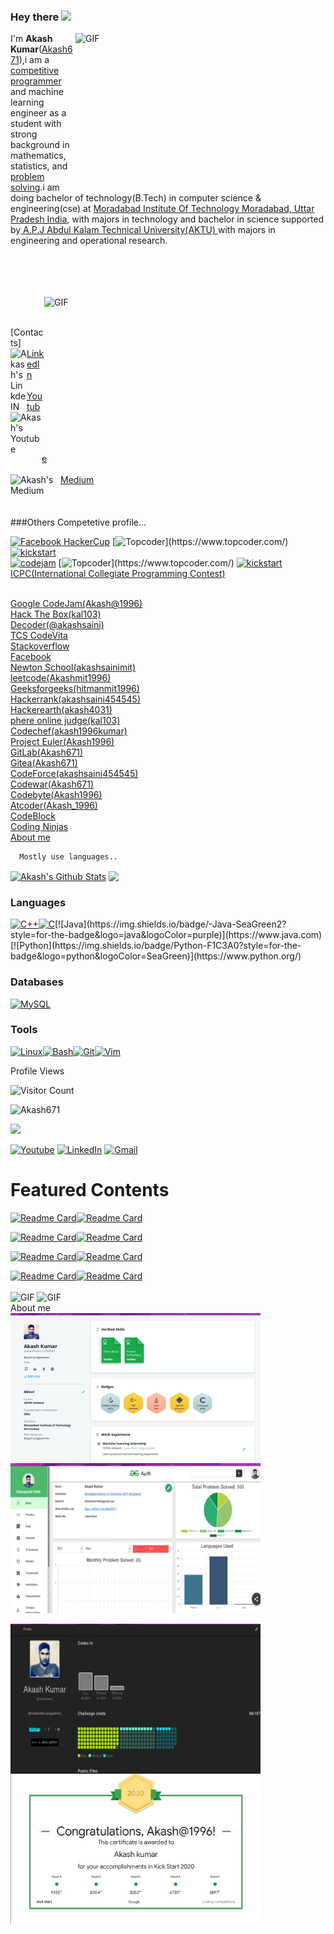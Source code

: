 
### Hey there <img src="https://media.giphy.com/media/hvRJCLFzcasrR4ia7z/giphy.gif" width="25px">

<img align="right" alt="GIF" src="https://camo.githubusercontent.com/97d1828fe16ccca3417229fc085cfc96062bd74c8787f80131ddc9462ce4ed51/68747470733a2f2f736f6669616e6568616d6c616f75692e6769746875622e696f2f6a756e6b2f6c6f636b646f6f722f6c6f676f732f6c6f676f323035783235302e676966?raw=true" width="400" height="250"/>




I'm **Akash Kumar**(<a href="https://github.com/Akash671/" target="_blank">Akash671</a>),i am a <a href="https://code.dcoder.tech/profile/akashsaini">competitive programmer</a> and machine learning engineer as a student with strong background in mathematics, statistics, and <a href="https://www.hackerrank.com/akashsaini454545">problem solving</a>.i am doing bachelor of technology(B.Tech) in computer science & engineering(cse) at <a href="https://www.mitmoradabad.edu.in/" target="_blank"> Moradabad Institute Of Technology Moradabad, Uttar Pradesh India</a>, with majors in technology and bachelor in science supported by<a href="https://aktu.ac.in/"> A.P.J Abdul Kalam Technical University(AKTU) </a>with majors in engineering and operational research.</a>

<br>
<br>
<br>
<br>
<img align="right" alt="GIF" src="https://cdn.dribbble.com/users/2344801/screenshots/4774578/alphatestersanimation2.gif?raw=true" width="450" height="250"/>
<br>
<br>

[Contacts]
<br>
<img align="left" alt="Akash's LinkdeIN" width="26px" src="https://image.flaticon.com/icons/png/512/174/174857.png"/> <a href="https://www.linkedin.com/in/akash-kumar-52563018a/">LinkedIn</a>
<br>
<br>
<img align="left" alt="Akash's Youtube" width="50px" src="https://upload.wikimedia.org/wikipedia/commons/thumb/e/e1/Logo_of_YouTube_%282015-2017%29.svg/1200px-Logo_of_YouTube_%282015-2017%29.svg.png"/> <a href="https://www.youtube.com/channel/UCdS5sKVVkfv8ULgbIBNJxQQ">Youtube</a>
<br><br>
<img align="left" alt="Akash's Medium" width="80px" src="https://miro.medium.com/max/8976/1*Ra88BZ-CSTovFS2ZSURBgg.png"/> <a href="https://medium.com/@akashsaininasa">Medium</a>
<br>
<br>
<br>
<br>
###Others Competetive profile...

[![Facebook HackerCup](https://img.shields.io/badge/Facebook%20HackerCup-blueviolet?style=for-the-badge&logo=Facebook&logoColor=purple)](https://www.facebook.com/codingcompetitions/hacker-cup/)  [![Topcoder](https://img.shields.io/badge/-Topcoder(Akash__1996)-purple?style=for-the-badge&logo=Topcoder&logoColor=black)](https://www.topcoder.com/) [![kickstart](https://img.shields.io/badge/-google%20kick%20start(Akash%401996)-ff69b4?style=for-the-badge&logo=google&logoColor=purple)](https://codingcompetitions.withgoogle.com/kickstart/certificate/summary/000000000019ffc6)
<br>
[![codejam](https://img.shields.io/badge/-google%20code%20jam(Akash%401996)-yellow?style=for-the-badge&logo=codejam&logoColor=purple)](https://codingcompetitions.withgoogle.com/codejam/certificate/summary/00000000001857b3)  [![Topcoder](https://img.shields.io/badge/-Topcoder(Akash__1996)-purple?style=for-the-badge&logo=Topcoder&logoColor=black)](https://www.topcoder.com/) [![kickstart](https://img.shields.io/badge/-google%20kick%20start(Akash%401996)-ff69b4?style=for-the-badge&logo=google&logoColor=purple)](https://codingcompetitions.withgoogle.com/kickstart/certificate/summary/000000000019ffc6)
<br>
<a href="https://icpc.global/private/profile/584919">ICPC(International Collegiate Programming Contest)</a>

<br>
<a href="https://codingcompetitions.withgoogle.com/codejam/certificate/summary/00000000001857b3">Google CodeJam(Akash@1996)</a>
<br>
<a href="https://app.hackthebox.eu/profile/595653">Hack The Box(kal103)</a>
<br>
<a href="https://code.dcoder.tech/profile/akashsaini">Decoder(@akashsaini)</a>
<br>
<a href="https://nextstep.tcs.com/campus/#/CT20203113369">TCS CodeVita</a>
<br>
<a href="https://stackoverflow.com/users/14312178/akash-kumar?tab=profile/">Stackoverflow</a>
<br>
<a href="https://www.facebook.com/profile.php?id=100034209998322">Facebook</a>
<br>
<a href="https://my.newtonschool.co/user/akashsainimit/">Newton School(akashsainimit)</a>
<br>
<a href="https://leetcode.com/Akashmit1996/">leetcode(Akashmit1996)</a>
<br>
<a href="https://auth.geeksforgeeks.org/user/hitmanmit1996/practice/">Geeksforgeeks(hitmanmit1996)</a>
<br>
<a href="https://www.hackerrank.com/akashsaini454545">Hackerrank(akashsaini454545)</a>
<br>
<a href="http://www.hackerearth.com/@akash4031">Hackerearth(akash4031)</a>
<br>
<a href="https://www.spoj.com/users/kal103/">phere online judge(kal103)</a>
<br>
<a href="https://www.codechef.com/users/akash1996kumar">Codechef(akash1996kumar)</a>
<br>
<a href="https://projecteuler.net/profile/Akash1996.png">Project Euler(Akash1996)</a>
<br>
<a href="https://gitlab.com/Akash671">GitLab(Akash671)</a>
<br>
<a href="https://try.gitea.io/Akash671">Gitea(Akash671)</a>
<br>
<a href="http://codeforces.com/profile/akashsaini454545">CodeForce(akashsaini454545)</a>
<br>
<a href="https://www.codewars.com/users/Akash671">Codewar(Akash671)</a>
<br>
<a href="https://www.coderbyte.com/profile/Akash1996">Codebyte(Akash1996)</a>
<br>
<a href="https://atcoder.jp/users/Akash_1996">Atcoder(Akash_1996)</a>
<br>
<a href="https://hack.codingblocks.com/app/users/259785">CodeBlock</a>
<br>
<a href="https://profile.codingninjas.com/6b366c45-0661-4bd6-912b-aa18e9d7783e?_ga=2.120932736.940989445.1619538278-171848948.1616765825">Coding Ninjas</a>
<br>
<a href="https://githubmemory.com/@Akash671">About me</a>



      Mostly use languages..
<a href="https://github.com/Akash671">
<img align="center" alt="Akash's Github Stats" src="https://github-readme-stats.codestackr.vercel.app/api?username=Akash671&show_icons=true&hide_border=true&count_private=true&include_all_commits=true&theme=radical" /></a>      <a href="https://github.com/Akash671">
  <img align="center" src="https://github-readme-stats.anuraghazra1.vercel.app/api/top-langs/?username=Akash671&layout=compact&theme=radical&langs_count=10" />
</a>            

### Languages
[![C++](https://img.shields.io/badge/-C%2B%2B-purple?style=for-the-badge&logo=C++&logoColor=purple)](https://en.wikipedia.org/wiki/C%2B%2B)[![C](https://img.shields.io/badge/-C%20Language-deep%20pink?style=for-the-badge&logo=C&logoColor=SeaGreen)](https://en.wikipedia.org/wiki/C_(programming_language))[![Java](https://img.shields.io/badge/-Java-SeaGreen2?style=for-the-badge&logo=java&logoColor=purple)](https://www.java.com)[![Python](https://img.shields.io/badge/Python-F1C3A0?style=for-the-badge&logo=python&logoColor=SeaGreen)](https://www.python.org/)
### Databases
[![MySQL](https://img.shields.io/badge/MySQL-FAD7A0?style=for-the-badge&logo=mysql&logoColor=purple)](http://www.ecmascript.org/)
### Tools
[![Linux](https://img.shields.io/badge/Linux-FAD7A0?style=for-the-badge&logo=linux&logoColor=purple)](https://ubuntu.com/)[![Bash](https://img.shields.io/badge/Bash-F8D1A4?style=for-the-badge&logo=gnu-bash&logoColor=purple)](https://www.gnu.org/software/bash/)[![Git](https://img.shields.io/badge/Git-F5CBA7?style=for-the-badge&logo=git&logoColor=purple)](https://git-scm.com/)[![Vim](https://img.shields.io/badge/Vim-F1C3A0?style=for-the-badge&logo=vim&logoColor=purple)](https://git-scm.com/)

Profile Views

![Visitor Count](https://profile-counter.glitch.me/{Akash671}/count.svg)

<p align="left"> 
  <img src="https://komarev.com/ghpvc/?username=Akash671&label=PROFILE+VIEWS" alt="Akash671"/> 
</p>

<p align="left">	  
 <a href="https://Akash671.github.io/"><img src="https://hits.seeyoufarm.com/api/count/incr/badge.svg?url=https%3A%2F%2FAkash671.github.io&count_bg=%2379C83D&title_bg=%23555555&icon=&icon_color=%23E7E7E7&title=HOME+PAGE+VIEWS&edge_flat=false"/></a>
</p>	

[<img alt="Youtube" src="https://img.shields.io/badge/Youtube%20-%23FF0000.svg?&style=for-the-badge&logo=YouTube&logoColor=white"/>](https://www.youtube.com/channel/UCdS5sKVVkfv8ULgbIBNJxQQ) 
[<img alt="LinkedIn" src="https://img.shields.io/badge/linkedin%20-%230077B5.svg?&style=for-the-badge&logo=linkedin&logoColor=white"/>](https://www.linkedin.com/in/akash-kumar-52563018a/) 
[<img alt="Gmail" src="https://img.shields.io/badge/@hitmanmit1996@GMAİL.COM-D14836?style=for-the-badge&logo=gmail&logoColor=white" />](hitmanmit1996@gmail.com)


# Featured Contents

[![Readme Card](https://github-readme-stats.vercel.app/api/pin/?username=Akash671&repo=ML-Project&theme=tokyonight)](https://github.com/Akash671/ML-Project)[![Readme Card](https://github-readme-stats.vercel.app/api/pin/?username=Akash671&repo=Algorithms&theme=tokyonight)](https://github.com/Akash671/Algorithms)

[![Readme Card](https://github-readme-stats.vercel.app/api/pin/?username=Akash671&repo=KickStart&theme=tokyonight)](https://github.com/Akash671/KickStart)[![Readme Card](https://github-readme-stats.vercel.app/api/pin/?username=Akash671&repo=geeksforgeeks&theme=tokyonight)](https://github.com/Akash671/geeksforgeeks)

[![Readme Card](https://github-readme-stats.vercel.app/api/pin/?username=Akash671&repo=linux_script&theme=tokyonight)](https://github.com/Akash671/linux_script)[![Readme Card](https://github-readme-stats.vercel.app/api/pin/?username=Akash671&repo=Codechef&theme=tokyonight)](https://github.com/Akash671/Codechef)

[![Readme Card](https://github-readme-stats.vercel.app/api/pin/?username=Akash671&repo=AI&theme=tokyonight)](https://github.com/Akash671/AI)[![Readme Card](https://github-readme-stats.vercel.app/api/pin/?username=Akash671&repo=C_C-&theme=tokyonight)](https://github.com/Akash671/C_C-)
<br>
<br>
<img alt="GIF" src="https://giffiles.alphacoders.com/578/57857.gif?raw=true" width="550" height="260"/> <img alt="GIF" src="https://i.imgur.com/uUgLY.gif?raw=true" width="260" height="260"/>
<br>
About me
<br>
<img align="left" alt="GIF" src="https://github.com/Akash671/About_me/blob/main/hck.png?raw=true" width="400" height="240"/> <img align="center" alt="sGIF" src="https://github.com/Akash671/About_me/blob/main/gfg.png?raw=true" width="400" height="240"/>
<br>
<br>
<img align="left" alt="GIF" src="https://github.com/Akash671/About_me/blob/main/decoder.png?raw=true" width="400" height="240"/><img align="center" alt="GIF" src="https://github.com/Akash671/About_me/blob/main/google.jpg?raw=true" width="400" height="240"/>


